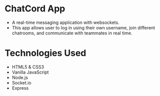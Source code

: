 # ChatCord App
- A real-time messaging application with websockets. 
- This app allows user to log in using their own username, join different chatrooms, and communicate with teammates in real time.

# Technologies Used
- HTML5 & CSS3
- Vanilla JavaScript
- Node.js
- Socket.io
- Express
